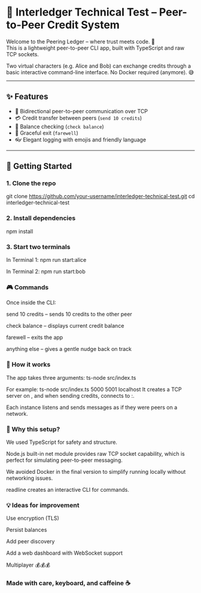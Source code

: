 # 🧾 Interledger Technical Test – Peer-to-Peer Credit System

Welcome to the Peering Ledger – where trust meets code. 🎩  
This is a lightweight peer-to-peer CLI app, built with TypeScript and raw TCP sockets.

Two virtual characters (e.g. Alice and Bob) can exchange credits through a basic interactive command-line interface. No Docker required (anymore). 😅

---

## ✨ Features

- 🔁 Bidirectional peer-to-peer communication over TCP
- 💳 Credit transfer between peers (`send 10 credits`)
- 💼 Balance checking (`check balance`)
- 🫡 Graceful exit (`farewell`)
- 👓 Elegant logging with emojis and friendly language

---

## 🚀 Getting Started

### 1. Clone the repo

git clone https://github.com/your-username/interledger-technical-test.git
cd interledger-technical-test

### 2. Install dependencies

npm install

### 3. Start two terminals
In Terminal 1:
npm run start:alice

In Terminal 2:
npm run start:bob


### 🎮 Commands
Once inside the CLI:

send 10 credits – sends 10 credits to the other peer

check balance – displays current credit balance

farewell – exits the app

anything else – gives a gentle nudge back on track

### 🧪 How it works
The app takes three arguments:
ts-node src/index.ts <localPort> <remotePort> <remoteHost>

For example:
ts-node src/index.ts 5000 5001 localhost
It creates a TCP server on <localPort>, and when sending credits, connects to <remoteHost>:<remotePort>.

Each instance listens and sends messages as if they were peers on a network.

### 🧠 Why this setup?
We used TypeScript for safety and structure.

Node.js built-in net module provides raw TCP socket capability, which is perfect for simulating peer-to-peer messaging.

We avoided Docker in the final version to simplify running locally without networking issues.

readline creates an interactive CLI for commands.

### 💡 Ideas for improvement
Use encryption (TLS)

Persist balances

Add peer discovery

Add a web dashboard with WebSocket support

Multiplayer 💰💰💰

### Made with care, keyboard, and caffeine ☕
